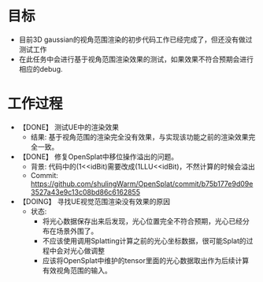 # 目标
- 目前3D gaussian的视角范围渲染的初步代码工作已经完成了，但还没有做过测试工作
- 在此任务中会进行基于视角范围渲染效果的测试，如果效果不符合预期会进行相应的debug.

# 工作过程
- 【DONE】 测试UE中的渲染效果
	- 结果: 基于视角范围的渲染完全没有效果，与实现该功能之前的渲染效果完全一致。
- 【DONE】 修复OpenSplat中移位操作溢出的问题。
	- 背景: 代码中的(1<<idBit)需要改成(1LLU<<idBit)，不然计算的时候会溢出
	- Commit: https://github.com/shulingWarm/OpenSplat/commit/b75b177e9d09e3527a43e9c13c08bd86c6162855
- 【DOING】 寻找UE视觉范围渲染没有效果的原因
	- 状态:
		- 将光心数据保存出来后发现，光心位置完全不符合预期，光心已经分布在场景外围了。
		- 不应该使用调用Splatting计算之前的光心坐标数据，很可能Splat的过程中会对光心做调整
		- 应该将OpenSplat中维护的tensor里面的光心数据取出作为后续计算有效视角范围的输入。